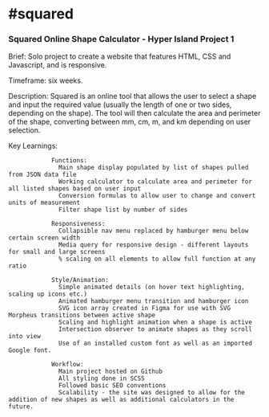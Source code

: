 
<h1>#squared</h1>
<h3>Squared Online Shape Calculator - Hyper Island Project 1</h3>

Brief: Solo project to create a website that features HTML, CSS and Javascript, and is responsive.

Timeframe: six weeks.

Description: Squared is an online tool that allows the user to select a shape and input the required value (usually the length of one or two sides, depending on the shape). The tool will then calculate the area and perimeter of the shape, converting between mm, cm, m, and km depending on user selection.

Key Learnings:

                Functions:
                  Main shape display populated by list of shapes pulled from JSON data file
                  Working calculator to calculate area and perimeter for all listed shapes based on user input
                  Conversion formulas to allow user to change and convert units of measurement
                  Filter shape list by number of sides

                Responsiveness:
                  Collapsible nav menu replaced by hamburger menu below certain screen width
                  Media query for responsive design - different layouts for small and large screens
                  % scaling on all elements to allow full function at any ratio
                
                Style/Animation:
                  Simple animated details (on hover text highlighting, scaling up icons etc.)
                  Animated hamburger menu transition and hamburger icon
                  SVG icon array created in Figma for use with SVG Morpheus transitions between active shape
                  Scaling and highlight animation when a shape is active
                  Intersection observer to animate shapes as they scroll into view
                  Use of an installed custom font as well as an imported Google font.
                  
                Workflow:
                  Main project hosted on Github
                  All styling done in SCSS
                  Followed basic SEO conventions
                  Scalability - the site was designed to allow for the addition of new shapes as well as additional calculators in the future.
